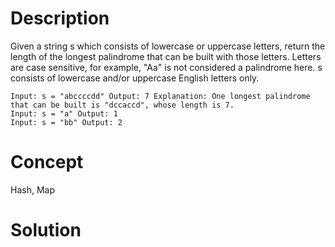# Description
Given a string s which consists of lowercase or uppercase letters, return the length of the longest palindrome that can be built with those letters. Letters are case sensitive, for example, "Aa" is not considered a palindrome here. s consists of lowercase and/or uppercase English letters only.
```
Input: s = "abccccdd" Output: 7 Explanation: One longest palindrome that can be built is "dccaccd", whose length is 7.
Input: s = "a" Output: 1
Input: s = "bb" Output: 2
```
# Concept
Hash, Map
# Solution

```

```
